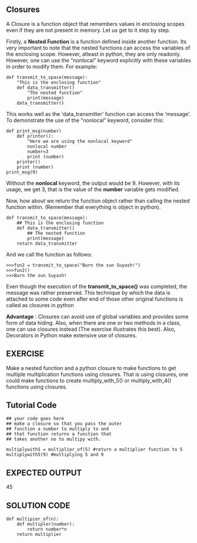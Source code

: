 Closures
--------

A Closure is a function object that remembers values in enclosing scopes even if they are not present in memory. Let us get to it step by step. 

Firstly, a **Nested Function** is a function defined inside another function. Its very important to note that the nested functions can access the variables of the enclosing scope. However, atleast in python, they are only readonly. However, one can use the "nonlocal" keyword explicitly with these variables in order to modify them. For example:

	def transmit_to_space(message):
		"This is the enclosing function"
		def data_transmitter()
			"The nested function"
			print(message)
		data_transmitter()

This works well as the 'data_transmitter' function can access the 'message'. To demonstrate the use of the "nonlocal" keyword, consider this: 

	def print_msg(number)
		def printer():
			"Here we are using the nonlocal keyword"
			nonlocal number
			number=3
			print (number)
		printer()
		print (number)
	print_msg(9)       

Without the **nonlocal** keyword, the output would be 9. However, with its usage, we get 3, that is the value of the **number** variable gets modified.

Now, how about we return the function object rather than calling the nested function within. (Remember that everything is object in python).

	def transmit_to_space(message):
		## This is the enclosing function
		def data_transmitter()
			## The nested function
			print(message)
		return data_transmitter

And we call the function as follows:

	>>>fun2 = transmit_to_space("Burn the sun Suyash!")
	>>>fun2()
	>>>Burn the sun Suyash!

Even though the execution of the **transmit_to_space()** was completed, the message was rather preserved. This technique by which the data is attached to some code even after end of those other original functions is called as closures in python

**Advantage** : Closures can avoid use of global variables and provides some form of data hiding. Also, when there are one or two methods in a class, one can use closures instead (The exercise illustrates this best). Also, Decorators in Python make extensive use of closures.

EXERCISE
---------

Make a nested function and a python closure to make functions to get multiple multiplication functions using closures. That is using closures, one could make functions to create multiply_with_5() or multiply_with_4() functions using closures.

Tutorial Code
-------------

	## your code goes here
	## make a closure so that you pass the outer
	## function a number to multiply to and 
	## that function returns a function that
	## takes another no to multipy with.
	
	multiplywith5 = multiplier_of(5) #return a multiplier function to 5
	multiplywith5(9) #multiplying 5 and 9 

EXPECTED OUTPUT
---------------

45

SOLUTION CODE 
-------------

	def multipier_of(n):
		def multipler(number):
			return number*n
		return multiplier
